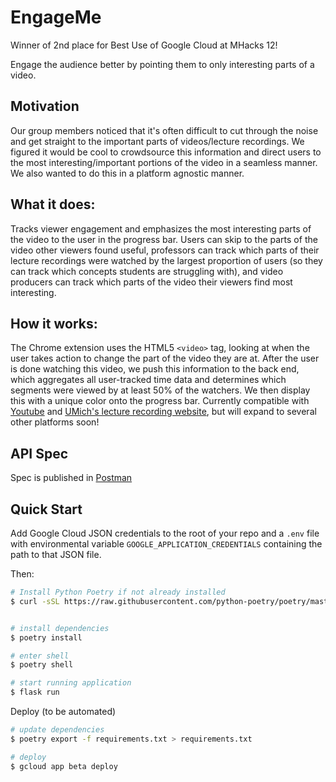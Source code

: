 # EngageMe

Winner of 2nd place for Best Use of Google Cloud at MHacks 12!

Engage the audience better by pointing them to only interesting parts of a video.

## Motivation

Our group members noticed that it's often difficult to cut through the noise and get straight to the important parts of videos/lecture recordings. We figured it would be cool to crowdsource this information and direct users to the most interesting/important portions of the video in a seamless manner. We also wanted to do this in a platform agnostic manner.

## What it does:

Tracks viewer engagement and emphasizes the most interesting parts of the video to the user in the progress bar. Users can skip to the parts of the video other viewers found useful, professors can track which parts of their lecture recordings were watched by the largest proportion of users (so they can track which concepts students are struggling with), and video producers can track which parts of the video their viewers find most interesting.

## How it works:

The Chrome extension uses the HTML5 `<video>` tag, looking at when the user takes action to change the part of the video they are at. After the user is done watching this video, we push this information to the back end, which aggregates all user-tracked time data and determines which segments were viewed by at least 50% of the watchers. We then display this with a unique color onto the progress bar. Currently compatible with [Youtube](https://youtube.com) and [UMich's lecture recording website](https://leccap.engin.umich.edu/leccap), but will expand to several other platforms soon!

## API Spec

Spec is published in [Postman](https://documenter.getpostman.com/view/7437194/SW18xFBm?version=latest)

## Quick Start

Add Google Cloud JSON credentials to the root of your repo and a `.env` file with environmental variable `GOOGLE_APPLICATION_CREDENTIALS` containing the path to that JSON file.

Then:

```bash
# Install Python Poetry if not already installed
$ curl -sSL https://raw.githubusercontent.com/python-poetry/poetry/master/get-poetry.py | python


# install dependencies
$ poetry install

# enter shell
$ poetry shell

# start running application
$ flask run
```

Deploy (to be automated)

```bash
# update dependencies
$ poetry export -f requirements.txt > requirements.txt

# deploy
$ gcloud app beta deploy
```
